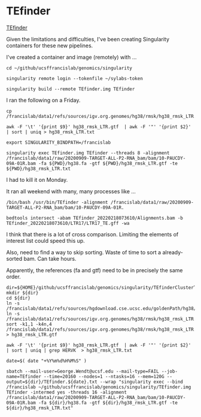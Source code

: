 
#	TEfinder

[TEfinder](https://github.com/VistaSohrab/TEfinder)


Given the limitations and difficulties, I've been creating Singularity containers for these new pipelines.


I've created a container and image (remotely) with ...

```
cd ~/github/ucsffrancislab/genomics/singularity

singularity remote login --tokenfile ~/sylabs-token 

singularity build --remote TEfinder.img TEfinder
```


I ran the following on a Friday.
```
cp /francislab/data1/refs/sources/igv.org.genomes/hg38/rmsk/hg38_rmsk_LTR.gtf

awk -F '\t' '{print $9}' hg38_rmsk_LTR.gtf  | awk -F '"' '{print $2}' | sort | uniq > hg38_rmsk_LTR.txt

export SINGULARITY_BINDPATH=/francislab

singularity exec TEfinder.img TEfinder --threads 8 -alignment /francislab/data1/raw/20200909-TARGET-ALL-P2-RNA_bam/bam/10-PAUCDY-09A-01R.bam -fa ${PWD}/hg38.fa -gtf ${PWD}/hg38_rmsk_LTR.gtf -te ${PWD}/hg38_rmsk_LTR.txt
```
I had to kill it on Monday.

It ran all weekend with many, many processes like ...
```
/bin/bash /usr/bin/TEfinder -alignment /francislab/data1/raw/20200909-TARGET-ALL-P2-RNA_bam/bam/10-PAUCDY-09A-01R.

bedtools intersect -abam TEfinder_20220218073610/Alignments.bam -b TEfinder_20220218073610/LTR17/LTR17_TE.gff -wa
```
I think that there is a lot of cross comparison. Limiting the elements of interest list could speed this up.


Also, need to find a way to skip sorting. Waste of time to sort a already-sorted bam. Can take hours.







Apparently, the references (fa and gtf) need to be in precisely the same order.


```
dir=${HOME}/github/ucsffrancislab/genomics/singularity/TEfinderClusterTest
mkdir ${dir}
cd ${dir}
ln -s /francislab/data1/refs/sources/hgdownload.cse.ucsc.edu/goldenPath/hg38/bigZips/latest/hg38.fa
ln -s /francislab/data1/refs/sources/igv.org.genomes/hg38/rmsk/hg38_rmsk_LTR.gtf
sort -k1,1 -k4n,4 /francislab/data1/refs/sources/igv.org.genomes/hg38/rmsk/hg38_rmsk_LTR.gtf > hg38_rmsk_LTR.gtf

awk -F '\t' '{print $9}' hg38_rmsk_LTR.gtf  | awk -F '"' '{print $2}' | sort | uniq | grep HERVK  > hg38_rmsk_LTR.txt

date=$( date "+%Y%m%d%H%M%S" )

sbatch --mail-user=George.Wendt@ucsf.edu --mail-type=FAIL --job-name=TEfinder --time=20160 --nodes=1 --ntasks=16 --mem=120G --output=${dir}/TEfinder.${date}.txt --wrap "singularity exec --bind /francislab ~/github/ucsffrancislab/genomics/singularity/TEfinder.img TEfinder -intermed yes -threads 16 -alignment /francislab/data1/raw/20200909-TARGET-ALL-P2-RNA_bam/bam/10-PAUCDY-09A-01R.bam -fa ${dir}/hg38.fa -gtf ${dir}/hg38_rmsk_LTR.gtf -te ${dir}/hg38_rmsk_LTR.txt"
```






